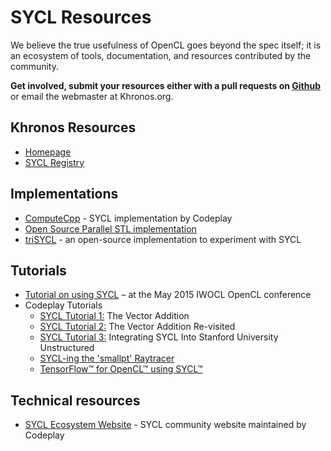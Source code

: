 # SYCL Resources

We believe the true usefulness of OpenCL goes beyond the spec itself; it is an ecosystem of tools, documentation, and resources contributed by the community.

**Get involved, submit your resources either with a pull requests on [Github](https://github.com/KhronosGroup/Khronosdotorg/blob/master/api/sycl/resources.md)** or email the webmaster at Khronos.org.

## Khronos Resources
* [Homepage](https://www.khronos.org/sycl)
* [SYCL Registry](https://www.khronos.org/registry/SYCL/)

## Implementations
* [ComputeCpp](https://www.codeplay.com/products/computesuite/computecpp) - SYCL implementation by Codeplay
* [Open Source Parallel STL implementation](https://github.com/KhronosGroup/SyclParallelSTL)
* [triSYCL](https://github.com/triSYCL/triSYCL) - an open-source implementation to experiment with SYCL

## Tutorials
* [Tutorial on using SYCL](http://codeplaysoftware.github.io/iwocl2015/) – at the May 2015 IWOCL OpenCL conference
* Codeplay Tutorials
    - [SYCL Tutorial 1:](https://www.codeplay.com/portal/sycl-tutorial-1-the-vector-addition)  The Vector Addition
    - [SYCL Tutorial 2:](https://www.codeplay.com/portal/sycl-tutorial-2-the-vector-addition-re-visited) The Vector Addition Re-visited
    - [SYCL Tutorial 3:](https://www.codeplay.com/portal/sycl-tutorial-3-integrating-sycl-into-stanford-university-unstructured) Integrating SYCL Into Stanford University Unstructured
    - [SYCL-ing the 'smallpt' Raytracer](https://www.codeplay.com/portal/sycl-ing-the-smallpt-raytracer)
    - [TensorFlow™ for OpenCL™ using SYCL™](https://www.codeplay.com/portal/tensorflow™-for-opencl™-using-sycl™)

## Technical resources
* [SYCL Ecosystem Website](http://sycl.tech/) - SYCL community website maintained by Codeplay
